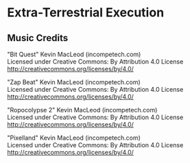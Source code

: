 # Extra-Terrestrial Execution

## Music Credits
"Bit Quest" Kevin MacLeod (incompetech.com)\
Licensed under Creative Commons: By Attribution 4.0 License\
http://creativecommons.org/licenses/by/4.0/

"Zap Beat" Kevin MacLeod (incompetech.com)\
Licensed under Creative Commons: By Attribution 4.0 License\
http://creativecommons.org/licenses/by/4.0/

"Ropocolypse 2" Kevin MacLeod (incompetech.com)\
Licensed under Creative Commons: By Attribution 4.0 License\
http://creativecommons.org/licenses/by/4.0/

"Pixelland" Kevin MacLeod (incompetech.com)\
Licensed under Creative Commons: By Attribution 4.0 License\
http://creativecommons.org/licenses/by/4.0/
